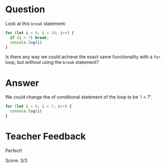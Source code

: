 # Question
Look at this `break` statement:

```js
for (let i = 0; i < 10; i++) {
  if (i > 7) break;
  console.log(i)
}
```

Is there any way we could achieve the exact same functionality with a `for` loop, but *without* using the `break` statement?

# Answer
We could change the of conditional statement of the loop to be 'i < 7'.

```js
for (let i = 0; i < 7; i++) {
  console.log(i)
}
```

# Teacher Feedback
Perfect!

Score: 3/3